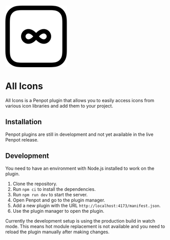 ![All Icons](logo.svg)

# All Icons

All Icons is a Penpot plugin that allows you to easily access icons from various icon libraries and add them to your project.

## Installation

Penpot plugins are still in development and not yet available in the live Penpot release.

## Development

You need to have an environment with Node.js installed to work on the plugin.

1. Clone the repository.
2. Run `npm ci` to install the dependencies.
3. Run `npm run dev` to start the server.
4. Open Penpot and go to the plugin manager.
5. Add a new plugin with the URL `http://localhost:4173/manifest.json`.
6. Use the plugin manager to open the plugin.

Currently the development setup is using the production build in watch mode. This means hot module replacement is not available and you need to reload the plugin manually after making changes.

